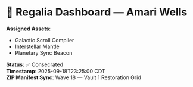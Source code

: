 # 🧬 Regalia Dashboard — Amari Wells

**Assigned Assets**:
- Galactic Scroll Compiler
- Interstellar Mantle
- Planetary Sync Beacon

**Status**: ✅ Consecrated  
**Timestamp**: 2025-09-18T23:25:00 CDT  
**ZIP Manifest Sync**: Wave 18 — Vault 1 Restoration Grid
